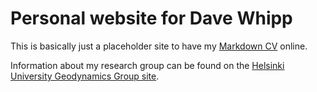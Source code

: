 # Personal website for Dave Whipp

This is basically just a placeholder site to have my [Markdown CV](https://davewhipp.github.io/markdown-cv/) online.

Information about my research group can be found on the [Helsinki University Geodynamics Group site](https://www2.helsinki.fi/en/researchgroups/geodynamics).

